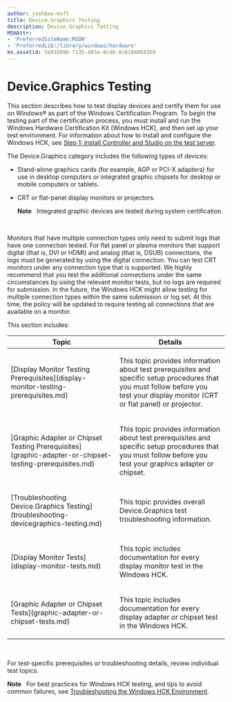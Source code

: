 ```yaml
---
author: joshbax-msft
title: Device.Graphics Testing
description: Device.Graphics Testing
MSHAttr:
- 'PreferredSiteName:MSDN'
- 'PreferredLib:/library/windows/hardware'
ms.assetid: 5a91b09b-f235-483a-8cd6-8c6184064350
---
```


# Device.Graphics Testing


This section describes how to test display devices and certify them for use on Windows® as part of the Windows Certification Program. To begin the testing part of the certification process, you must install and run the Windows Hardware Certification Kit (Windows HCK), and then set up your test environment. For information about how to install and configure the Windows HCK, see [Step 1: Install Controller and Studio on the test server](step-1-install-controller-and-studio-on-the-test-server.md).

The Device.Graphics category includes the following types of devices:

-   Stand-alone graphics cards (for example, AGP or PCI-X adapters) for use in desktop computers or integrated graphic chipsets for desktop or mobile computers or tablets.

-   CRT or flat-panel display monitors or projectors.

    **Note**  
    Integrated graphic devices are tested during system certification.

     

Monitors that have multiple connection types only need to submit logs that have one connection tested. For flat panel or plasma monitors that support digital (that is, DVI or HDMI) and analog (that is, DSUB) connections, the logs must be generated by using the digital connection. You can test CRT monitors under any connection type that is supported. We highly recommend that you test the additional connections under the same circumstances by using the relevant monitor tests, but no logs are required for submission. In the future, the Windows HCK might allow testing for multiple connection types within the same submission or log set. At this time, the policy will be updated to require testing all connections that are available on a monitor.

This section includes:

<table>
<colgroup>
<col width="50%" />
<col width="50%" />
</colgroup>
<thead>
<tr class="header">
<th>Topic</th>
<th>Details</th>
</tr>
</thead>
<tbody>
<tr class="odd">
<td><p>[Display Monitor Testing Prerequisites](display-monitor-testing-prerequisites.md)</p></td>
<td><p>This topic provides information about test prerequisites and specific setup procedures that you must follow before you test your display monitor (CRT or flat panel) or projector.</p></td>
</tr>
<tr class="even">
<td><p>[Graphic Adapter or Chipset Testing Prerequisites](graphic-adapter-or-chipset-testing-prerequisites.md)</p></td>
<td><p>This topic provides information about test prerequisites and specific setup procedures that you must follow before you test your graphics adapter or chipset.</p></td>
</tr>
<tr class="odd">
<td><p>[Troubleshooting Device.Graphics Testing](troubleshooting-devicegraphics-testing.md)</p></td>
<td><p>This topic provides overall Device.Graphics test troubleshooting information.</p></td>
</tr>
<tr class="even">
<td><p>[Display Monitor Tests](display-monitor-tests.md)</p></td>
<td><p>This topic includes documentation for every display monitor test in the Windows HCK.</p></td>
</tr>
<tr class="odd">
<td><p>[Graphic Adapter or Chipset Tests](graphic-adapter-or-chipset-tests.md)</p></td>
<td><p>This topic includes documentation for every display adapter or chipset test in the Windows HCK.</p></td>
</tr>
</tbody>
</table>

 

For test-specific prerequisites or troubleshooting details, review individual test topics.

**Note**  
For best practices for Windows HCK testing, and tips to avoid common failures, see [Troubleshooting the Windows HCK Environment](troubleshooting-the-windows-hck-environment.md).

 

 

 






